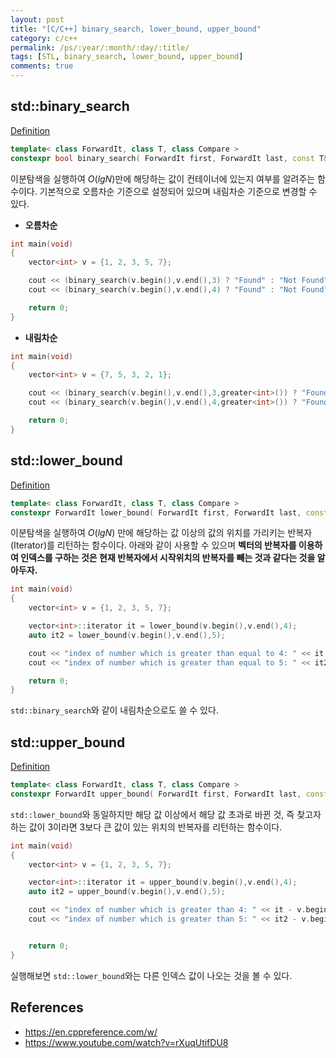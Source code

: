 ```yaml
---
layout: post
title: "[C/C++] binary_search, lower_bound, upper_bound"
category: c/c++
permalink: /ps/:year/:month/:day/:title/
tags: [STL, binary_search, lower_bound, upper_bound]
comments: true
---
```


## std::binary_search

[Definition](https://en.cppreference.com/w/cpp/algorithm/binary_search)

```c++
template< class ForwardIt, class T, class Compare >
constexpr bool binary_search( ForwardIt first, ForwardIt last, const T& value, Compare comp );
```

이분탐색을 실행하여 $O(lgN)​$만에 해당하는 값이 컨테이너에 있는지 여부를 알려주는 함수이다. 기본적으로 오름차순 기준으로 설정되어 있으며 내림차순 기준으로 변경할 수 있다.

* **오름차순**

```c++
int main(void)
{
    vector<int> v = {1, 2, 3, 5, 7};

    cout << (binary_search(v.begin(),v.end(),3) ? "Found" : "Not Found") << endl;
    cout << (binary_search(v.begin(),v.end(),4) ? "Found" : "Not Found") << endl;

    return 0;
}
```

* **내림차순**

```c++
int main(void)
{
    vector<int> v = {7, 5, 3, 2, 1};

    cout << (binary_search(v.begin(),v.end(),3,greater<int>()) ? "Found" : "Not Found") << endl;
    cout << (binary_search(v.begin(),v.end(),4,greater<int>()) ? "Found" : "Not Found") << endl;

    return 0;
}
```

## std::lower_bound

[Definition](https://en.cppreference.com/w/cpp/algorithm/lower_bound)

```c++
template< class ForwardIt, class T, class Compare >
constexpr ForwardIt lower_bound( ForwardIt first, ForwardIt last, const T& value, Compare comp );
```

이분탐색을 실행하여 $O(lgN)$ 만에 해당하는 값 이상의 값의 위치를 가리키는 반복자(Iterator)를 리턴하는 함수이다. 아래와 같이 사용할 수 있으며 **벡터의 반복자를 이용하여 인덱스를 구하는 것은 현재 반복자에서 시작위치의 반복자를 빼는 것과 같다는 것을 알아두자.**

```c++
int main(void)
{
    vector<int> v = {1, 2, 3, 5, 7};

    vector<int>::iterator it = lower_bound(v.begin(),v.end(),4);
    auto it2 = lower_bound(v.begin(),v.end(),5);

    cout << "index of number which is greater than equal to 4: " << it - v.begin() << endl;
    cout << "index of number which is greater than equal to 5: " << it2 - v.begin() << endl;

    return 0;
}
```

`std::binary_search`와 같이 내림차순으로도 쓸 수 있다.

## std::upper_bound

[Definition](https://en.cppreference.com/w/cpp/algorithm/upper_bound)

```c++
template< class ForwardIt, class T, class Compare >
constexpr ForwardIt upper_bound( ForwardIt first, ForwardIt last, const T& value, Compare comp );
```

`std::lower_bound`와 동일하지만 해당 값 이상에서 해당 값 초과로 바뀐 것, 즉 찾고자 하는 값이 3이라면 3보다 큰 값이 있는 위치의 반복자를 리턴하는 함수이다.

```c++
int main(void)
{
    vector<int> v = {1, 2, 3, 5, 7};

    vector<int>::iterator it = upper_bound(v.begin(),v.end(),4);
    auto it2 = upper_bound(v.begin(),v.end(),5);

    cout << "index of number which is greater than 4: " << it - v.begin() << endl;
    cout << "index of number which is greater than 5: " << it2 - v.begin() << endl;


    return 0;
}
```

실행해보면 `std::lower_bound`와는 다른 인덱스 값이 나오는 것을 볼 수 있다.

## References

* https://en.cppreference.com/w/
* https://www.youtube.com/watch?v=rXuqUtifDU8

